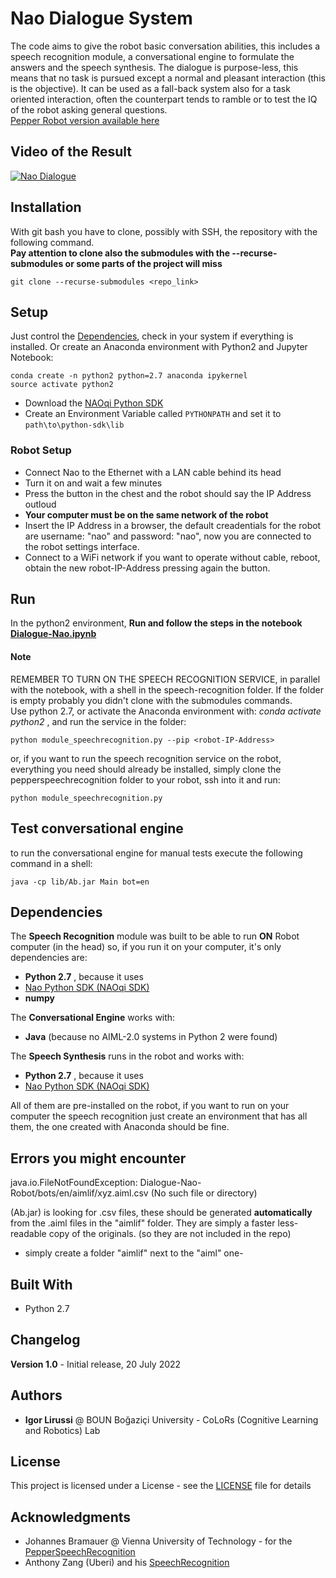 # Nao Dialogue System

The code aims to give the robot basic conversation abilities, this includes a speech recognition module, a conversational engine to formulate the answers and the speech synthesis. 
The dialogue is purpose-less, this means that no task is pursued except a normal and pleasant interaction (this is the objective). 
It can be used as a fall-back system also for a task oriented interaction, often the counterpart tends to ramble or to test the IQ of the robot asking general questions.
 <br>
[Pepper Robot version available here](https://github.com/igor-lirussi/Dialogue-Pepper-Robot)

## Video of the Result
[![Nao Dialogue](http://i3.ytimg.com/vi/lJ26Ek0sMls/maxresdefault.jpg)](https://youtu.be/lJ26Ek0sMls "Nao Dialogue Video")

## Installation
With git bash you have to clone, possibly with SSH, the repository with the following command. <br>
**Pay attention to clone also the submodules with the --recurse-submodules or some parts of the project will miss**
```
git clone --recurse-submodules <repo_link>
```

## Setup
Just control the [Dependencies](#dependencies), check in your system if everything is installed.
Or create an Anaconda environment with Python2 and Jupyter Notebook:
```
conda create -n python2 python=2.7 anaconda ipykernel
source activate python2
```
- Download the [NAOqi Python SDK](https://github.com/igor-lirussi/pepperspeechrecognition/releases/tag/PyNaoQi_SDK)
- Create an Environment Variable called `PYTHONPATH` and set it to `path\to\python-sdk\lib`

### Robot Setup
- Connect Nao to the Ethernet with a LAN cable behind its head
- Turn it on and wait a few minutes
- Press the button in the chest and the robot should say the IP Address outloud
- **Your computer must be on the same network of the robot**
- Insert the IP Address in a browser, the default creadentials for the robot are username: "nao" and password: "nao", now you are connected to the robot settings interface.
- Connect to a WiFi network if you want to operate without cable, reboot, obtain the new robot-IP-Address pressing again the button.


## Run
In the python2 environment, **Run and follow the steps in the notebook [Dialogue-Nao.ipynb](Dialogue-Nao.ipynb)** <br>
#### Note
REMEMBER TO TURN ON THE SPEECH RECOGNITION SERVICE, in parallel with the notebook, with a shell in the speech-recognition folder.
If the folder is empty probably you didn't clone with the submodules commands. <br> 
Use python 2.7, or activate the Anaconda environment with: *conda activate python2* , and run the service in the folder:
```
python module_speechrecognition.py --pip <robot-IP-Address>
```
or, if you want to run the speech recognition service on the robot,
everything you need should already be installed, simply clone the pepperspeechrecognition folder to your robot, ssh into it and run:
```
python module_speechrecognition.py
```

## Test conversational engine
to run the conversational engine for manual tests execute the following command in a shell:
```
java -cp lib/Ab.jar Main bot=en
```

## Dependencies <a class="anchor" id="dependencies"></a>
The __Speech Recognition__ module was built to be able to run **ON** Robot computer (in the head) so, if you run it on your computer, it's only dependencies are:
* **Python 2.7** ,  because it uses
* [Nao Python SDK (NAOqi SDK)](https://developer.softbankrobotics.com/nao6/naoqi-developer-guide/naoqi-apis)
* **numpy**

The __Conversational Engine__ works with:
* **Java** (because no AIML-2.0 systems in Python 2 were found)

The __Speech Synthesis__ runs in the robot and works with:
* **Python 2.7** ,  because it uses
* [Nao Python SDK (NAOqi SDK)](https://developer.softbankrobotics.com/nao6/naoqi-developer-guide/naoqi-apis)

All of them are pre-installed on the robot, if you want to run on your computer the speech recognition just create an environment that has all them, the one created with Anaconda should be fine.

## Errors you might encounter
java.io.FileNotFoundException: Dialogue-Nao-Robot/bots/en/aimlif/xyz.aiml.csv (No such file or directory)

(Ab.jar) is looking for .csv files, these should be generated **automatically** from the .aiml files in the "aimlif" folder. 
They are simply a faster less-readable copy of the originals. (so they are not included in the repo)

- simply create a folder "aimlif" next to the "aiml" one-

## Built With

* Python 2.7

## Changelog

**Version 1.0** - Initial release, 20 July 2022

## Authors

* **Igor Lirussi** @ BOUN Boğaziçi University - CoLoRs (Cognitive Learning and Robotics) Lab

## License

This project is licensed under a License - see the [LICENSE](LICENSE) file for details

## Acknowledgments

* Johannes Bramauer @ Vienna University of Technology - for the [PepperSpeechRecognition](https://github.com/JBramauer/pepperspeechrecognition)
* Anthony Zang (Uberi) and his [SpeechRecognition](https://github.com/Uberi/speech_recognition)
